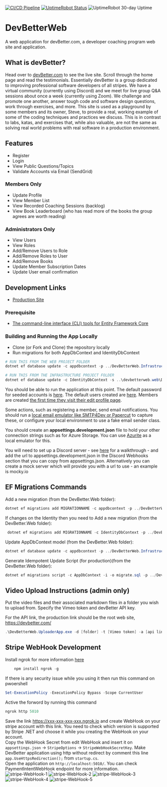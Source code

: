 [![CI/CD Pipeline](https://github.com/DevBetterCom/DevBetterWeb/actions/workflows/ci-cd.yml/badge.svg)](https://github.com/ardalis/DevBetterWeb/actions)
[![UptimeRobot Status](https://img.shields.io/uptimerobot/status/m781614473-ee8694b6320f5a9ae94ffd29)](https://devbetter.com/)
![UptimeRobot 30-day Uptime](https://img.shields.io/uptimerobot/ratio/m781614473-ee8694b6320f5a9ae94ffd29)

# DevBetterWeb

A web application for devBetter.com, a developer coaching program web site and application.

## What is devBetter?

Head over to [devBetter.com](https://devbetter.com) to see the live site. Scroll through the home page and read the testimonials. Essentially devBetter is a group dedicated to improving professional software developers of all stripes. We have a virtual community (currently using Discord) and we meet for live group Q&A sessions about once a week (currently using Zoom). We challenge and promote one another, answer tough code and software design questions, work through exercises, and more. This site is used as a playground by some members and its owner, Steve, to provide a real, working example of some of the coding techniques and practices we discuss. This is in contrast to labs, katas, and exercises that, while also valuable, are not the same as solving real world problems with real software in a production environment.

## Features

- Register
- Login
- View Public Questions/Topics
- Validate Accounts via Email (SendGrid)

### Members Only

- Update Profile
- View Member List
- View Recorded Coaching Sessions (backlog)
- View Book Leaderboard (who has read more of the books the group agrees are worth reading)

### Administrators Only

- View Users
- View Roles
- Add/Remove Users to Role
- Add/Remove Roles to User
- Add/Remove Books
- Update Member Subscription Dates
- Update User email confirmation

## Development Links

- [Production Site](https://devbetter.com/)

### Prerequisite

- [The command-line interface (CLI) tools for Entity Framework Core](https://docs.microsoft.com/en-us/ef/core/cli/dotnet)

### Building and Running the App Locally

- Clone (or Fork and Clone) the repository locally
- Run migrations for both AppDbContext and IdentityDbContext

```powershell
# RUN THIS FROM THE WEB PROJECT FOLDER
dotnet ef database update -c appdbcontext -p ../DevBetterWeb.Infrastructure/DevBetterWeb.Infrastructure.csproj -s DevBetterWeb.Web.csproj

# RUN THIS FROM THE INFRASTRUCTURE PROJECT FOLDER
dotnet ef database update -c IdentityDbContext -s ..\devbetterweb.web\DevBetterWeb.Web.csproj
```

You should be able to run the application at this point. The default password for seeded accounts is [here](https://github.com/DevBetterCom/DevBetterWeb/blob/master/src/DevBetterWeb.Core/AuthConstants.cs#L13). The default users created are [here](https://github.com/DevBetterCom/DevBetterWeb/blob/master/src/DevBetterWeb.Infrastructure/Identity/Data/AppIdentityDbContextSeed.cs). Members are created [the first time they visit their edit profile page](https://github.com/DevBetterCom/DevBetterWeb/blob/master/src/DevBetterWeb.Web/Pages/User/MyProfile/Index.cshtml.cs#L64).

Some actions, such as registering a member, send email notifications. You should run a [local email emulator like SMTP4Dev or Papercut](https://ardalis.com/configuring-a-local-test-email-server/) to capture these, or configure your local environment to use a fake email sender class.

You should create an **appsettings.development.json** file to hold your other connection strings such as for Azure Storage. You can use [Azurite](https://github.com/Azure/Azurite) as a local emulator for this.

You will need to set up a Discord server - see [here](https://ardalis.com/add-discord-notifications-to-asp-net-core-apps/) for a walkthrough -  and add the url to  appsettings.development.json in the Discord Webhooks section that you can copy from appsettings.json. Alternatively you can create a mock server which will provide you with a url to use - an example is mocky.io

## EF Migrations Commands

Add a new migration (from the DevBetter.Web folder):

```powershell
dotnet ef migrations add MIGRATIONNAME -c appdbcontext -p ../DevBetterWeb.Infrastructure/DevBetterWeb.Infrastructure.csproj -s DevBetterWeb.Web.csproj -o Data/Migrations
```

If changes on the Identity then you need to Add a new migration (from the DevBetter.Web folder):

```powershell
 dotnet ef migrations add MIGRATIONNAME -c IdentityDbContext -p ../DevBetterWeb.Infrastructure/DevBetterWeb.Infrastructure.csproj -s DevBetterWeb.Web.csproj -o Identity/Data/Migrations
```

Update AppDbContext model (from the DevBetter.Web folder):

```powershell
dotnet ef database update -c appdbcontext -p ../DevBetterWeb.Infrastructure/DevBetterWeb.Infrastructure.csproj -s DevBetterWeb.Web.csproj
```

Generate Idempotent Update Script (for production)(from the DevBetter.Web folder):

```powershell
dotnet ef migrations script -c AppDbContext -i -o migrate.sql -p ../DevBetterWeb.Infrastructure/DevBetterWeb.Infrastructure.csproj -s DevBetterWeb.Web.csproj
```

## Video Upload Instructions (admin only)

Put the video files and their associated markdown files in a folder you wish to upload from. Specify the Vimeo token and devBetter API key.

For the API link, the production link should be the root web site, <https://devbetter.com/>

```powershell
.\DevBetterWeb.UploaderApp.exe -d [folder] -t [Vimeo token] -a [api link] -akey [api key]
```

## Stripe WebHook Development
Install ngrok for more information [here](https://ngrok.com) 
```powershell
	npm install ngrok -g 
```
If there is any security issue while you using it then run this command on pwoershell
```powershell
Set-ExecutionPolicy -ExecutionPolicy Bypass -Scope CurrentUser
```
Active the forword by running this command
```powershell
ngrok http 5010
```
Save the link https://xxx-xxx-xxx-xxx.ngrok.io and create WebHook on your stripe account with this link. 
You need to check which version is supported by Stripe .NET and choose it while you creating the WebHook on your account.  
Copy the WebHook Secret from edit WebHook and insert it on `appsettings.json` -> `StripeOptions` -> `StripeWebHookSecretKey`.
Make DevBetter application using http without redirect by comment this line `app.UseHttpsRedirection();` from `startup.cs`.  
Open the application on `http://localhost:5010/`.
You can check PaymentIntentWebHook endpoint for more information.  
![stripe-WebHook-1](https://user-images.githubusercontent.com/6225593/190837378-17d772ef-8669-41b8-bad0-ff24cffb6260.png)
![stripe-WebHook-2](https://user-images.githubusercontent.com/6225593/190837386-3b29fdfc-0617-4a4a-a01b-c2b724628bef.png)
![stripe-WebHook-3](https://user-images.githubusercontent.com/6225593/190837393-139eb304-5dd1-46bc-9f31-dd2e6d468118.png)
![stripe-WebHook-4](https://user-images.githubusercontent.com/6225593/190837398-f90d1b46-c1b2-445d-b303-095733441500.png)
![stripe-WebHook-5](https://user-images.githubusercontent.com/6225593/190940284-06cd9861-6745-4902-9bbe-4f0131d38ac2.png)

